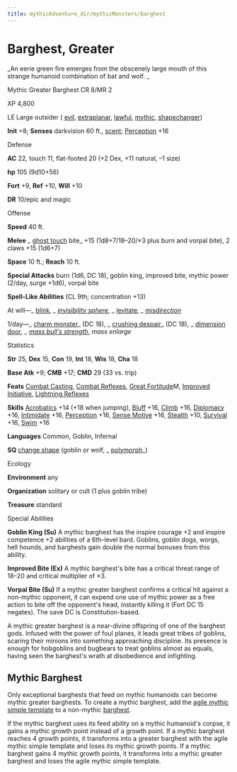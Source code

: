 ```yaml
---
title: mythicAdventure_dir/mythicMonsters/barghest
---
```

# Barghest, Greater

_An eerie green fire emerges from the obscenely large mouth of this strange humanoid combination of bat and wolf. _

Mythic Greater Barghest CR 8/MR 2

XP 4,800

LE Large outsider ( [evil](monster_dir/creatureTypes#_evil-subtype), [extraplanar](monsters/creatureTypes#_extraplanar-subtype), [lawful](monster_dir/creatureTypes#_lawful-subtype), [mythic](mythicAdventures/mythicMonsters#_mythic-subtype), [shapechanger](monster_dir/creatureTypes#_shapechanger-subtype))

**Init** +8; **Senses** darkvision 60 ft., [scent](monsters/universalMonsterRules#_scent); [Perception](skill_dir/perception#_perception) +16

Defense

**AC** 22, touch 11, flat-footed 20 (+2 Dex, +11 natural, –1 size)

**hp** 105 (9d10+56)

**Fort** +9, **Ref** +10, **Will** +10

**DR** 10/epic and magic

Offense

**Speed** 40 ft.

**Melee** _ [ghost touch](magicItem_dir/weapons#_weapons-ghost-touch) bite_ +15 (1d8+7/18–20/×3 plus burn and vorpal bite), 2 claws +15 (1d6+7)

**Space** 10 ft.; **Reach** 10 ft.

**Special Attacks** burn (1d6, DC 18), goblin king, improved bite, mythic power (2/day, surge +1d6), vorpal bite

**Spell-Like Abilities** (CL 9th; concentration +13)

At will—_ [blink](spell_dir/blink#_blink)_, _ [invisibility sphere](spells/invisibilitySphere#_invisibility-sphere)_, _ [levitate](spell_dir/levitate#_levitate)_, _ [misdirection](spells/misdirection#_misdirection)_

1/day—_ [charm monster](spell_dir/charmMonster#_charm-monster)_ (DC 18), _ [crushing despair](spells/crushingDespair#_crushing-despair)_ (DC 18), _ [dimension door](spell_dir/dimensionDoor#_dimension-door)_, _ [mass bull's strength](spells/bullSStrength#_bull-s-strength-mass)_, _mass enlarge_

Statistics

**Str** 25, **Dex** 15, **Con** 19, **Int** 18, **Wis** 18, **Cha** 18

**Base Atk** +9; **CMB** +17; **CMD** 29 (33 vs. trip)

**Feats** [Combat Casting](feats#_combat-casting), [Combat Reflexes](feats#_combat-reflexes), [Great Fortitude](mythicAdventure_dir/mythicFeats#_great-fortitude-mythic)M, [Improved Initiative](feats#_improved-initiative), [Lightning Reflexes](feats#_lightning-reflexes)

**Skills** [Acrobatics](skills/acrobatics#_acrobatics) +14 (+18 when jumping), [Bluff](skill_dir/bluff#_bluff) +16, [Climb](skills/climb#_climb) +16, [Diplomacy](skill_dir/diplomacy#_diplomacy) +16, [Intimidate](skills/intimidate#_intimidate) +16, [Perception](skill_dir/perception#_perception) +16, [Sense Motive](skills/senseMotive#_sense-motive) +16, [Stealth](skill_dir/stealth#_stealth) +10, [Survival](skills/survival#_survival) +16, [Swim](skill_dir/swim#_swim) +16

**Languages** Common, Goblin, Infernal

**SQ** [change shape](monsters/universalMonsterRules#_change-shape) (goblin or wolf, _ [polymorph](spell_dir/polymorph#_polymorph)_)

Ecology

**Environment** any

**Organization** solitary or cult (1 plus goblin tribe)

**Treasure** standard

Special Abilities

**Goblin King (Su)** A mythic barghest has the inspire courage +2 and inspire competence +2 abilities of a 6th-level bard. Goblins, goblin dogs, worgs, hell hounds, and barghests gain double the normal bonuses from this ability.

**Improved Bite (Ex)** A mythic barghest's bite has a critical threat range of 18–20 and critical multiplier of ×3.

**Vorpal Bite (Su)** If a mythic greater barghest confirms a critical hit against a non-mythic opponent, it can expend one use of mythic power as a free action to bite off the opponent's head, instantly killing it (Fort DC 15 negates). The save DC is Constitution-based.

A mythic greater barghest is a near-divine offspring of one of the barghest gods. Infused with the power of foul planes, it leads great tribes of goblins, scaring their minions into something approaching discipline. Its presence is enough for hobgoblins and bugbears to treat goblins almost as equals, having seen the barghest's wrath at disobedience and infighting.

## Mythic Barghest

Only exceptional barghests that feed on mythic humanoids can become mythic greater barghests. To create a mythic barghest, add the [agile mythic simple template](mythicAdventures/mythicMonsters#_agile-mythic) to a non-mythic [barghest](monster_dir/barghest).

If the mythic barghest uses its feed ability on a mythic humanoid's corpse, it gains a mythic growth point instead of a growth point. If a mythic barghest reaches 4 growth points, it transforms into a greater barghest with the agile mythic simple template and loses its mythic growth points. If a mythic barghest gains 4 mythic growth points, it transforms into a mythic greater barghest and loses the agile mythic simple template.

